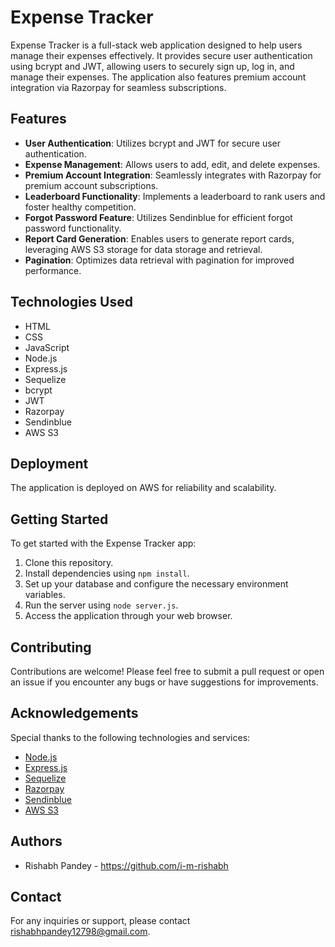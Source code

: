# Expense Tracker

Expense Tracker is a full-stack web application designed to help users manage their expenses effectively. It provides secure user authentication using bcrypt and JWT, allowing users to securely sign up, log in, and manage their expenses. The application also features premium account integration via Razorpay for seamless subscriptions.

## Features

- **User Authentication**: Utilizes bcrypt and JWT for secure user authentication.
- **Expense Management**: Allows users to add, edit, and delete expenses.
- **Premium Account Integration**: Seamlessly integrates with Razorpay for premium account subscriptions.
- **Leaderboard Functionality**: Implements a leaderboard to rank users and foster healthy competition.
- **Forgot Password Feature**: Utilizes Sendinblue for efficient forgot password functionality.
- **Report Card Generation**: Enables users to generate report cards, leveraging AWS S3 storage for data storage and retrieval.
- **Pagination**: Optimizes data retrieval with pagination for improved performance.

## Technologies Used

- HTML
- CSS
- JavaScript
- Node.js
- Express.js
- Sequelize
- bcrypt
- JWT
- Razorpay
- Sendinblue
- AWS S3

## Deployment

The application is deployed on AWS for reliability and scalability.

## Getting Started

To get started with the Expense Tracker app:

1. Clone this repository.
2. Install dependencies using `npm install`.
3. Set up your database and configure the necessary environment variables.
4. Run the server using `node server.js`.
5. Access the application through your web browser.

## Contributing

Contributions are welcome! Please feel free to submit a pull request or open an issue if you encounter any bugs or have suggestions for improvements.

## Acknowledgements

Special thanks to the following technologies and services:

- [Node.js](https://nodejs.org/)
- [Express.js](https://expressjs.com/)
- [Sequelize](https://sequelize.org/)
- [Razorpay](https://razorpay.com/)
- [Sendinblue](https://www.sendinblue.com/)
- [AWS S3](https://aws.amazon.com/s3/)

## Authors

- Rishabh Pandey - https://github.com/i-m-rishabh

## Contact

For any inquiries or support, please contact rishabhpandey12798@gmail.com.
